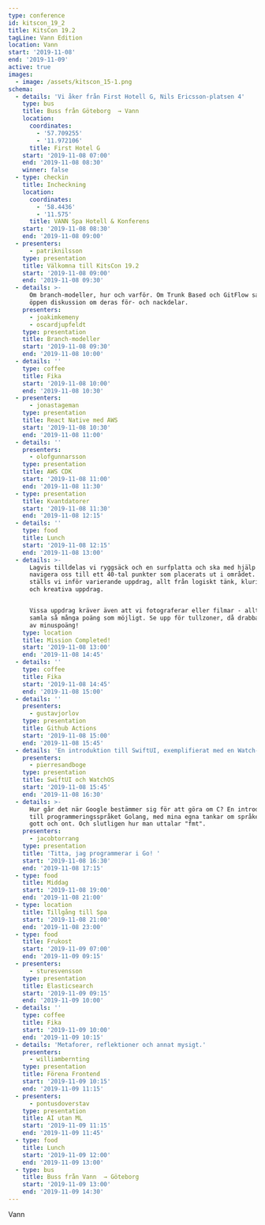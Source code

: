 ```yaml
---
type: conference
id: kitscon_19_2
title: KitsCon 19.2
tagLine: Vann Edition
location: Vann
start: '2019-11-08'
end: '2019-11-09'
active: true
images:
  - image: /assets/kitscon_15-1.png
schema:
  - details: 'Vi åker från First Hotell G, Nils Ericsson-platsen 4'
    type: bus
    title: Buss från Göteborg  → Vann
    location:
      coordinates:
        - '57.709255'
        - '11.972106'
      title: First Hotel G
    start: '2019-11-08 07:00'
    end: '2019-11-08 08:30'
    winner: false
  - type: checkin
    title: Incheckning
    location:
      coordinates:
        - '58.4436'
        - '11.575'
      title: VANN Spa Hotell & Konferens
    start: '2019-11-08 08:30'
    end: '2019-11-08 09:00'
  - presenters:
      - patriknilsson
    type: presentation
    title: Välkomna till KitsCon 19.2
    start: '2019-11-08 09:00'
    end: '2019-11-08 09:30'
  - details: >-
      Om branch-modeller, hur och varför. Om Trunk Based och GitFlow samt en
      öppen diskussion om deras för- och nackdelar.
    presenters:
      - joakimkemeny
      - oscardjupfeldt
    type: presentation
    title: Branch-modeller
    start: '2019-11-08 09:30'
    end: '2019-11-08 10:00'
  - details: ''
    type: coffee
    title: Fika
    start: '2019-11-08 10:00'
    end: '2019-11-08 10:30'
  - presenters:
      - jonastageman
    type: presentation
    title: React Native med AWS
    start: '2019-11-08 10:30'
    end: '2019-11-08 11:00'
  - details: ''
    presenters:
      - olofgunnarsson
    type: presentation
    title: AWS CDK
    start: '2019-11-08 11:00'
    end: '2019-11-08 11:30'
  - type: presentation
    title: Kvantdatorer
    start: '2019-11-08 11:30'
    end: '2019-11-08 12:15'
  - details: ''
    type: food
    title: Lunch
    start: '2019-11-08 12:15'
    end: '2019-11-08 13:00'
  - details: >-
      Lagvis tilldelas vi ryggsäck och en surfplatta och ska med hjälp av den
      navigera oss till ett 40-tal punkter som placerats ut i området. Här
      ställs vi inför varierande uppdrag, allt från logiskt tänk, kluriga frågor
      och kreativa uppdrag. 


      Vissa uppdrag kräver även att vi fotograferar eller filmar - allt för att
      samla så många poäng som möjligt. Se upp för tullzoner, då drabbas laget
      av minuspoäng!
    type: location
    title: Mission Completed!
    start: '2019-11-08 13:00'
    end: '2019-11-08 14:45'
  - details: ''
    type: coffee
    title: Fika
    start: '2019-11-08 14:45'
    end: '2019-11-08 15:00'
  - details: ''
    presenters:
      - gustavjorlov
    type: presentation
    title: Github Actions
    start: '2019-11-08 15:00'
    end: '2019-11-08 15:45'
  - details: 'En introduktion till SwiftUI, exemplifierat med en Watch-app.'
    presenters:
      - pierresandboge
    type: presentation
    title: SwiftUI och WatchOS
    start: '2019-11-08 15:45'
    end: '2019-11-08 16:30'
  - details: >-
      Hur går det när Google bestämmer sig för att göra om C? En introduktion
      till programmeringsspråket Golang, med mina egna tankar om språket - på
      gott och ont. Och slutligen hur man uttalar "fmt".
    presenters:
      - jacobtorrang
    type: presentation
    title: 'Titta, jag programmerar i Go! '
    start: '2019-11-08 16:30'
    end: '2019-11-08 17:15'
  - type: food
    title: Middag
    start: '2019-11-08 19:00'
    end: '2019-11-08 21:00'
  - type: location
    title: Tillgång till Spa
    start: '2019-11-08 21:00'
    end: '2019-11-08 23:00'
  - type: food
    title: Frukost
    start: '2019-11-09 07:00'
    end: '2019-11-09 09:15'
  - presenters:
      - sturesvensson
    type: presentation
    title: Elasticsearch
    start: '2019-11-09 09:15'
    end: '2019-11-09 10:00'
  - details: ''
    type: coffee
    title: Fika
    start: '2019-11-09 10:00'
    end: '2019-11-09 10:15'
  - details: 'Metaforer, reflektioner och annat mysigt.'
    presenters:
      - williambernting
    type: presentation
    title: Förena Frontend
    start: '2019-11-09 10:15'
    end: '2019-11-09 11:15'
  - presenters:
      - pontusdoverstav
    type: presentation
    title: AI utan ML
    start: '2019-11-09 11:15'
    end: '2019-11-09 11:45'
  - type: food
    title: Lunch
    start: '2019-11-09 12:00'
    end: '2019-11-09 13:00'
  - type: bus
    title: Buss från Vann  → Göteborg
    start: '2019-11-09 13:00'
    end: '2019-11-09 14:30'
---
```

Vann
